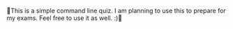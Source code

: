 🐍This is a simple command line quiz. I am planning to use this to prepare for my exams.
Feel free to use it as well. :)🐍
